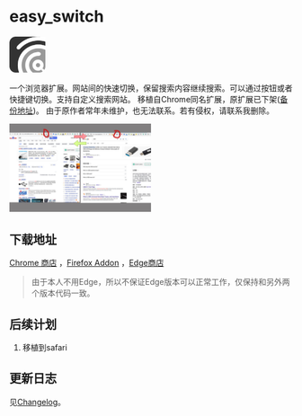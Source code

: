 # easy_switch

<img src="asset/logo.svg" width=64 >

一个浏览器扩展。网站间的快速切换，保留搜索内容继续搜索。可以通过按钮或者快捷键切换。支持自定义搜索网站。
移植自Chrome同名扩展，原扩展已下架([备份地址](https://www.crx4chrome.com/extensions/fknieppmhfgnjilnkdeoegocjkijpbfh/))。
由于原作者常年未维护，也无法联系。若有侵权，请联系我删除。

<img src="asset/screenshot1.jpg" width=50% alt="示意截图">

## 下载地址

[Chrome 商店](https://chrome.google.com/webstore/detail/pchjdhcdlgghofamcpncdlhdonbeaplk)
，[Firefox Addon](https://addons.mozilla.org/zh-CN/firefox/addon/easy_switch)
，[Edge商店](https://microsoftedge.microsoft.com/addons/detail/jijkhdficgnnikdijnkienfnmfbolmpb)

> 由于本人不用Edge，所以不保证Edge版本可以正常工作，仅保持和另外两个版本代码一致。

## 后续计划

1. 移植到safari

## 更新日志

见[Changelog](CHANGELOG.md)。